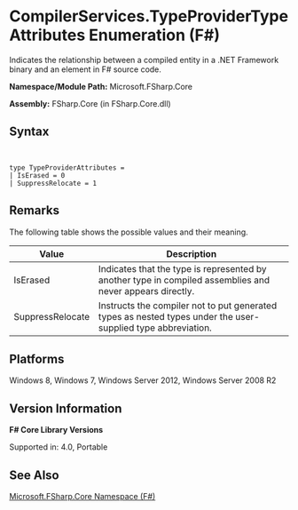 # CompilerServices.TypeProviderTypeAttributes Enumeration (F#)

Indicates the relationship between a compiled entity in a .NET Framework binary and an element in F# source code.

**Namespace/Module Path:** Microsoft.FSharp.Core

**Assembly:** FSharp.Core (in FSharp.Core.dll)


## Syntax


```


type TypeProviderAttributes =
| IsErased = 0
| SuppressRelocate = 1

```



## Remarks
The following table shows the possible values and their meaning.



|Value|Description|
|-----|-----------|
|IsErased|Indicates that the type is represented by another type in compiled assemblies and never appears directly.|
|SuppressRelocate|Instructs the compiler not to put generated types as nested types under the user-supplied type abbreviation.|

## Platforms
Windows 8, Windows 7, Windows Server 2012, Windows Server 2008 R2


## Version Information
**F# Core Library Versions**

Supported in: 4.0, Portable




## See Also
[Microsoft.FSharp.Core Namespace &#40;F&#35;&#41;](Microsoft.FSharp.Core-Namespace-%5BFSharp%5D.md)

